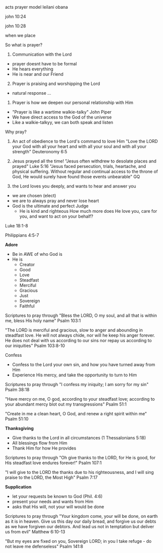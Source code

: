 acts prayer model		leilani obana

john 10:24

john 10:28

when we place


So what is prayer?

1. Communication with the Lord
- prayer doesnt have to be formal
- He hears everything
- He is near and our Friend

2. Prayer is praising and worshipping the Lord
- natural response
...

1. Prayer is how we deepen our personal relationship with Him
- "Prayer is like a wartime walkie-talky" John Piper
- We have direct access to the God of the universe
- Like a walkie-talkyy, we can both speak and listen

Why pray?

1. An act of obedience to the Lord's command to love Him
"Love the LORD your God with all your heart and with all your soul and with all your strength"
Deuteronomy 6:5

2. Jesus prayed all the time!
"Jesus often withdrew to desolate places and prayed"
Luke 5:16
"Jesus faced persecution, trials, heartache, and physical suffering. Without regular and continual access to the throne of God, He would surely have found those events unbearable"
GQ

3. the Lord loves you deeply, and wants to hear and answer you
- we are chosen (elect)
- we are to always pray and never lose heart
- God is the ultimate and perfect Judge
  - He is kind and righteous How much more does He love you, care for you, and want to act on your behalf?

Luke 18:1-8

Philippians 4:5-7

**Adore**
- Be in AWE of who God is
- He is
  - Creator
  - Good
  - Love
  - Steadfast
  - Merciful
  - Gracious
  - Just
  - Sovereign
  - Faithful

Scriptures to pray through
"Bless the LORD, O my soul, and all that is within me, bless His holy name"
Psalm 103:1

"The LORD is merciful and gracious, slow to anger and abounding in steadfast love. He will not always chide, nor will he keep his anger forever. He does not deal with us according to our sins nor repay us according to our iniquities"
Psalm 103:8-10

Confess
- Confess to the Lord your own sin, and how you have turned away from Him
- Experience His mercy, and take the opportunity to turn to Him

Scriptures to pray through
"I confess my iniquity; I am sorry for my sin"
Psalm 38:18

"Have mercy on me, O god, according to your steadfast love; according to your abundant mercy blot out my transgressions"
Psalm 51:1

"Create in me a clean heart, O God, and renew a right spirit within me"
Psalm 51:10

**Thanksgiving**
- Give thanks to the Lord in all circumstances (1 Thessalonians 5:18)
- All blessings flow from Him
- Thank Him for how He provides

Scriptures to pray through
"Oh give thanks to the LORD, for He is good, for His steadfast love endures forever!"
Psalm 107:1

"I will give to the LORD the thanks due to his righteousness, and I will sing praise to the LORD, the Most High"
Psalm 7:17

**Supplication**
- let your requests be known to God (Phil. 4:6)
- present your needs and wants from Him
- asks that His will, not your will would be done

Scriptures to pray through
"Your kingdom come, your will be done, on earth as it is in heaven. Give us this day our daily bread, and forgive us our debts as we have forgiven our debtors. And lead us not in temptation but deliver us from evil"
Matthew 6:10-13

"But my eyes are fixed on you, Sovereign LORD; in you I take refuge - do not leave me defenseless"
Psalm 141:8